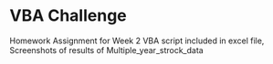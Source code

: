 # VBA Challenge
Homework Assignment for Week 2
VBA script included in excel file, Screenshots of results of Multiple_year_strock_data

